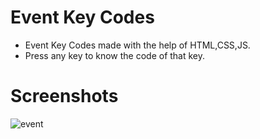 # Event Key Codes

- Event Key Codes made with the help of HTML,CSS,JS.
- Press any key to know the code of that key.

# Screenshots
<img src="https://i.ibb.co/V2CRJBf/event.png" alt="event" border="0">